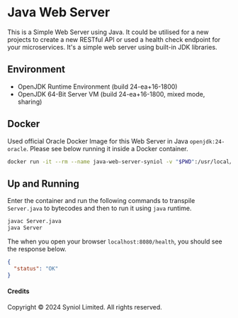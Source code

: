 # Java Web Server
This is a Simple Web Server using Java. It could be utilised for a new projects to create a new RESTful API or 
used a health check endpoint for your microservices. It's a simple web server using built-in JDK libraries.


## Environment
 * OpenJDK Runtime Environment (build 24-ea+16-1800)
 * OpenJDK 64-Bit Server VM (build 24-ea+16-1800, mixed mode, sharing)


## Docker
Used official Oracle Docker Image for this Web Server in Java `openjdk:24-oracle`. Please see below running it 
inside a Docker container.


```bash	
docker run -it --rm --name java-web-server-syniol -v "$PWD":/usr/local/app --workdir /usr/local/app -p 8080:80 openjdk:24-oracle bash
```

## Up and Running
Enter the container and run the following commands to transpile `Server.java` to bytecodes and then to run it using `java` runtime.
```bash
javac Server.java
java Server
```

The when you open your browser `localhost:8080/health`, you should see the response below.

```json
{
  "status": "OK"
}

```


#### Credits
Copyright &copy; 2024 Syniol Limited. All rights reserved.
